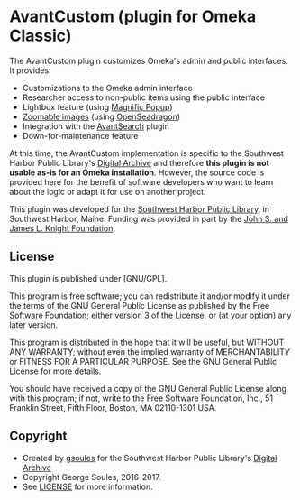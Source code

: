 # AvantCustom (plugin for Omeka Classic)

The AvantCustom plugin customizes Omeka's admin and public interfaces. It provides:

* Customizations to the Omeka admin interface
* Researcher access to non-public items using the public interface
* Lightbox feature (using [Magnific Popup](https://github.com/dimsemenov/Magnific-Popup/))
* [Zoomable images](http://swhplibrary.net/digitalarchive/find?tags=zoomable&view=4) (using [OpenSeadragon](https://openseadragon.github.io/))
* Integration with the [AvantSearch](https://github.com/gsoules/AvantSearch) plugin
* Down-for-maintenance feature

 At this time, the AvantCustom implementation is specific to the Southwest Harbor Public Library's [Digital Archive](http://swhplibrary.net/archive) and therefore **this plugin is not usable as-is for an Omeka installation**. However, the source code is provided here for the benefit of software developers who want to learn about the logic or adapt it for use on another project.
 
This plugin was developed for the [Southwest Harbor Public Library](http://www.swhplibrary.org/), in Southwest Harbor, Maine. Funding was provided in part by the [John S. and James L. Knight Foundation](https://knightfoundation.org/).

##  License

This plugin is published under [GNU/GPL].

This program is free software; you can redistribute it and/or modify it under
the terms of the GNU General Public License as published by the Free Software
Foundation; either version 3 of the License, or (at your option) any later
version.

This program is distributed in the hope that it will be useful, but WITHOUT
ANY WARRANTY; without even the implied warranty of MERCHANTABILITY or FITNESS
FOR A PARTICULAR PURPOSE. See the GNU General Public License for more
details.

You should have received a copy of the GNU General Public License along with
this program; if not, write to the Free Software Foundation, Inc.,
51 Franklin Street, Fifth Floor, Boston, MA 02110-1301 USA.

Copyright
---------

* Created by [gsoules](https://github.com/gsoules) for the Southwest Harbor Public Library's [Digital Archive](http://swhplibrary.net/archive)
* Copyright George Soules, 2016-2017.
* See [LICENSE](https://github.com/gsoules/AvantRelationships/blob/master/LICENSE) for more information.
